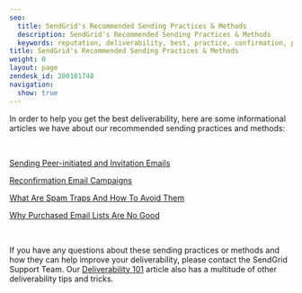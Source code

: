 ```yaml
---
seo:
  title: SendGrid's Recommended Sending Practices & Methods
  description: SendGrid's Recommended Sending Practices & Methods
  keywords: reputation, deliverability, best, practice, confirmation, peer, reconfirmation, spam traps, purchased, lists
title: SendGrid's Recommended Sending Practices & Methods
weight: 0
layout: page
zendesk_id: 200181748
navigation:
  show: true
---
```


In order to help you get the best deliverability, here are some informational articles we have about our recommended sending practices and methods:

&nbsp;

[Sending Peer-initiated and Invitation Emails]({{root_url}}/Classroom/Deliver/Address_Lists/peer_initiated_email_invitation_requirements.html)

[Reconfirmation Email Campaigns]({{root_url}}/Glossary/reconfirmation.html)

[What Are Spam Traps And How To Avoid Them]({{root_url}}/Classroom/Deliver/Undeliverable_Email/spam_trapped.html)

[Why Purchased Email Lists Are No Good]({{root_url}}/Classroom/Deliver/Address_Lists/why_purchased_email_lists_are_no_good.html)

&nbsp;

If you have any questions about these sending practices or methods and how they can help improve your deliverability, please contact the SendGrid Support Team. Our [Deliverability 101]({{root_url}}/Classroom/Deliver/Delivery_Introduction/email_deliverability_101.html) article also has a multitude of other deliverability tips and tricks.
